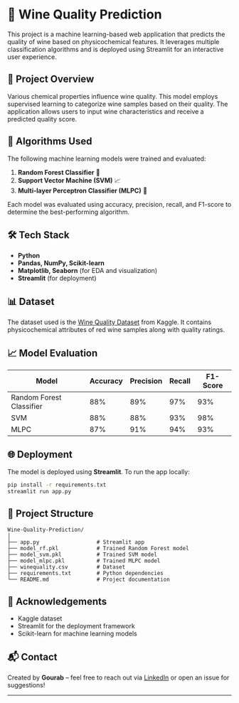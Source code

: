 # 🍷 Wine Quality Prediction

This project is a machine learning-based web application that predicts the quality of wine based on physicochemical features. It leverages multiple classification algorithms and is deployed using Streamlit for an interactive user experience.

## 🚀 Project Overview

Various chemical properties influence wine quality. This model employs supervised learning to categorize wine samples based on their quality. The application allows users to input wine characteristics and receive a predicted quality score.

## 🧠 Algorithms Used

The following machine learning models were trained and evaluated:

1. **Random Forest Classifier** 🌲  
2. **Support Vector Machine (SVM)** 📈  
3. **Multi-layer Perceptron Classifier (MLPC)** 🧠

Each model was evaluated using accuracy, precision, recall, and F1-score to determine the best-performing algorithm.

## 🛠️ Tech Stack

- **Python**
- **Pandas, NumPy, Scikit-learn**
- **Matplotlib, Seaborn** (for EDA and visualization)
- **Streamlit** (for deployment)

## 📊 Dataset

The dataset used is the [Wine Quality Dataset]([https://archive.ics.uci.edu/ml/datasets/Wine+Quality](https://www.kaggle.com/datasets/uciml/red-wine-quality-cortez-et-al-2009)) from Kaggle. It contains physicochemical attributes of red wine samples along with quality ratings.

## 📈 Model Evaluation

| Model                  | Accuracy | Precision | Recall | F1-Score |
|------------------------|----------|-----------|--------|----------|
| Random Forest Classifier | 88%      | 89%       | 97%    | 93%      |
| SVM                    | 88%      | 88%       | 93%    | 98%      |
| MLPC                   | 87%      | 91%       | 94%    | 93%      |


## 🌐 Deployment

The model is deployed using **Streamlit**. To run the app locally:

```bash
pip install -r requirements.txt
streamlit run app.py
```
## 📁 Project Structure

```
Wine-Quality-Prediction/
│
├── app.py                  # Streamlit app
├── model_rf.pkl            # Trained Random Forest model
├── model_svm.pkl           # Trained SVM model
├── model_mlpc.pkl          # Trained MLPC model
├── winequality.csv         # Dataset
├── requirements.txt        # Python dependencies
└── README.md               # Project documentation
```

## 🙌 Acknowledgements

- Kaggle dataset
- Streamlit for the deployment framework
- Scikit-learn for machine learning models

## 📬 Contact

Created by **Gourab** – feel free to reach out via [LinkedIn](https://www.linkedin.com/) or open an issue for suggestions!

---
